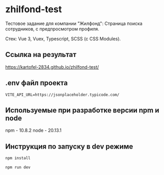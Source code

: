 # zhilfond-test

Тестовое задание для компании "Жилфонд":
Страница поиска сотрудников, с предпросмотром профиля.

Стек: Vue 3, Vuex, Typescript, SCSS (с CSS Modules).

## Ссылка на результат
https://kartofel-2834.github.io/zhilfond-test/

## .env файл проекта

```
VITE_API_URL=https://jsonplaceholder.typicode.com/
```

## Используемые при разработке версии npm и node

npm - 10.8.2
node - 20.13.1

## Инструкция по запуску в dev режиме

```sh
npm install

npm run dev
```
